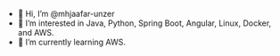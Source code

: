 - 👋 Hi, I’m @mhjaafar-unzer
- 👀 I’m interested in Java, Python, Spring Boot, Angular, Linux, Docker, and AWS.
- 🌱 I’m currently learning AWS.

<!---
mhjaafar-unzer/mhjaafar-unzer is a ✨ special ✨ repository because its `README.md` (this file) appears on your GitHub profile.
You can click the Preview link to take a look at your changes.
--->
